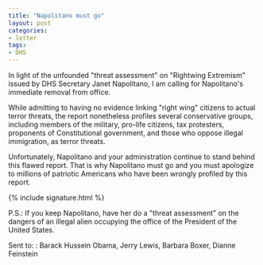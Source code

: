 ```yaml
---
title: "Napolitano must go"
layout: post
categories:
- letter
tags:
- DHS
---
```


In light of the unfounded "threat assessment" on "Rightwing Extremism" issued by DHS Secretary Janet Napolitano, I am calling for Napolitano's immediate removal from office.

While admitting to having no evidence linking "right wing" citizens to actual terror threats, the report nonetheless profiles several conservative groups, including members of the military, pro-life citizens, tax protesters, proponents of Constitutional government, and those who oppose illegal immigration, as terror threats.

Unfortunately, Napolitano and your administration continue to stand behind this flawed report. That is why Napolitano must go and you must apologize to millions of patriotic Americans who have been wrongly profiled by this report.

{% include signature.html %}

P.S.: If you keep Napolitano, have her do a "threat assessment" on the dangers of an illegal alien occupying the office of the President of the United States.

Sent to:
: Barack Hussein Obama, Jerry Lewis, Barbara Boxer, Dianne Feinstein
